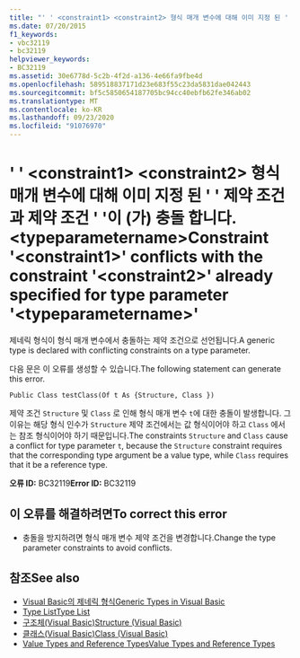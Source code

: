 ```yaml
---
title: "' ' <constraint1> <constraint2> 형식 매개 변수에 대해 이미 지정 된 ' ' 제약 조건과 제약 조건 ' '이 (가) 충돌 합니다. <typeparametername>"
ms.date: 07/20/2015
f1_keywords:
- vbc32119
- bc32119
helpviewer_keywords:
- BC32119
ms.assetid: 30e6778d-5c2b-4f2d-a136-4e66fa9fbe4d
ms.openlocfilehash: 589518837171d23e683f55c23da5831dae042443
ms.sourcegitcommit: bf5c5850654187705bc94cc40ebfb62fe346ab02
ms.translationtype: MT
ms.contentlocale: ko-KR
ms.lasthandoff: 09/23/2020
ms.locfileid: "91076970"
---
```

# <a name="constraint-constraint1-conflicts-with-the-constraint-constraint2-already-specified-for-type-parameter-typeparametername"></a><span data-ttu-id="45f1f-102">' ' \<constraint1> \<constraint2> 형식 매개 변수에 대해 이미 지정 된 ' ' 제약 조건과 제약 조건 ' '이 (가) 충돌 합니다. \<typeparametername></span><span class="sxs-lookup"><span data-stu-id="45f1f-102">Constraint '\<constraint1>' conflicts with the constraint '\<constraint2>' already specified for type parameter '\<typeparametername>'</span></span>

<span data-ttu-id="45f1f-103">제네릭 형식이 형식 매개 변수에서 충돌하는 제약 조건으로 선언됩니다.</span><span class="sxs-lookup"><span data-stu-id="45f1f-103">A generic type is declared with conflicting constraints on a type parameter.</span></span>  
  
 <span data-ttu-id="45f1f-104">다음 문은 이 오류를 생성할 수 있습니다.</span><span class="sxs-lookup"><span data-stu-id="45f1f-104">The following statement can generate this error.</span></span>  
  
 `Public Class testClass(Of t As {Structure, Class })`  
  
 <span data-ttu-id="45f1f-105">제약 조건 `Structure` 및 `Class` 로 인해 형식 매개 변수 `t`에 대한 충돌이 발생합니다. 그 이유는 해당 형식 인수가 `Structure` 제약 조건에서는 값 형식이어야 하고 `Class` 에서는 참조 형식이어야 하기 때문입니다.</span><span class="sxs-lookup"><span data-stu-id="45f1f-105">The constraints `Structure` and `Class` cause a conflict for type parameter `t`, because the `Structure` constraint requires that the corresponding type argument be a value type, while `Class` requires that it be a reference type.</span></span>  
  
 <span data-ttu-id="45f1f-106">**오류 ID:** BC32119</span><span class="sxs-lookup"><span data-stu-id="45f1f-106">**Error ID:** BC32119</span></span>  
  
## <a name="to-correct-this-error"></a><span data-ttu-id="45f1f-107">이 오류를 해결하려면</span><span class="sxs-lookup"><span data-stu-id="45f1f-107">To correct this error</span></span>  
  
- <span data-ttu-id="45f1f-108">충돌을 방지하려면 형식 매개 변수 제약 조건을 변경합니다.</span><span class="sxs-lookup"><span data-stu-id="45f1f-108">Change the type parameter constraints to avoid conflicts.</span></span>  
  
## <a name="see-also"></a><span data-ttu-id="45f1f-109">참조</span><span class="sxs-lookup"><span data-stu-id="45f1f-109">See also</span></span>

- [<span data-ttu-id="45f1f-110">Visual Basic의 제네릭 형식</span><span class="sxs-lookup"><span data-stu-id="45f1f-110">Generic Types in Visual Basic</span></span>](../programming-guide/language-features/data-types/generic-types.md)
- [<span data-ttu-id="45f1f-111">Type List</span><span class="sxs-lookup"><span data-stu-id="45f1f-111">Type List</span></span>](../language-reference/statements/type-list.md)
- [<span data-ttu-id="45f1f-112">구조체(Visual Basic)</span><span class="sxs-lookup"><span data-stu-id="45f1f-112">Structure (Visual Basic)</span></span>](../language-reference/statements/structure-statement.md)
- [<span data-ttu-id="45f1f-113">클래스(Visual Basic)</span><span class="sxs-lookup"><span data-stu-id="45f1f-113">Class (Visual Basic)</span></span>](../language-reference/statements/class-statement.md)
- [<span data-ttu-id="45f1f-114">Value Types and Reference Types</span><span class="sxs-lookup"><span data-stu-id="45f1f-114">Value Types and Reference Types</span></span>](../programming-guide/language-features/data-types/value-types-and-reference-types.md)
